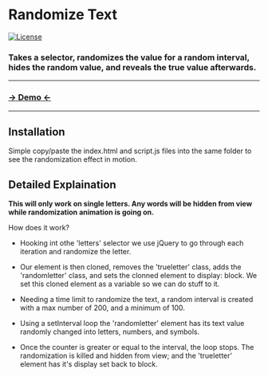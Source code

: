 # Randomize Text
 [![License](http://img.shields.io/badge/License-MIT-blue.svg)](http://opensource.org/licenses/MIT)

### Takes a selector, randomizes the value for a random interval, hides the random value, and reveals the true value afterwards.

***

### [→ Demo ←](https://github.com/gst4158/randomized_text/blob/master/demo.html)

***

Installation
------------
Simple copy/paste the index.html and script.js files into the same folder to see the randomization effect in motion.


Detailed Explaination
-----------
**This will only work on single letters. Any words will be hidden from view while randomization animation is going on.**

How does it work? 

* Hooking int othe 'letters' selector we use jQuery to go through each iteration and randomize the letter.

* Our element is then cloned, removes the 'trueletter' class, adds the 'randomletter' class, and sets the clonned element to display: block. We set this cloned element as a variable so we can do stuff to it.

* Needing a time limit to randomize the text, a random interval is created with a max number of 200, and a minimum of 100.

* Using a setInterval loop the 'randomletter' element has its text value randomly changed into letters, numbers, and symbols.

* Once the counter is greater or equal to the interval, the loop stops. The randomization is killed and hidden from view; and the 'trueletter' element has it's display set back to block.

